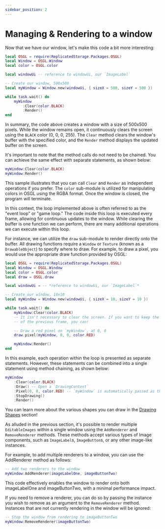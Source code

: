 ```yaml
---
sidebar_position: 2
---
```


# Managing & Rendering to a window

Now that we have our window, let's make this code a bit more interesting:

```lua
local OSGL = require(ReplicatedStorage.Packages.OSGL)
local Window = OSGL.Window
local color = OSGL.color

local windowUi -- reference to windowUi, our `ImageLabel`

-- Create our window, 500x500
local myWindow = Window.new(windowUi, { sizeX = 500, sizeY = 500 })

while task.wait() do
    myWindow
        :Clear(color.BLACK)
        :Render()
end
```

In summary, the code above creates a window with a size of 500x500 pixels. While the window remains open, it continuously clears the screen using the `BLACK` color (0, 0, 0, 255). The `Clear` method clears the window's buffer with the specified color, and the `Render` method displays the updated buffer on the screen.

It's important to note that the method calls do not need to be chained. You can achieve the same effect with separate statements, as shown below:

```lua
myWindow:Clear(color.BLACK)
myWindow:Render()
```

This sample illustrates that you can call `Clear` and `Render` as independent operations if you prefer. The `color` sub-module is utilized for manipulating colors in OSGL using the RGBA format. Once the window is closed, the program will terminate.

In this context, the loop implemented above is often referred to as the "event loop" or "game loop." The code inside this loop is executed every frame, allowing for continuous updates to the window. While clearing the buffer is one function we can perform, there are many additional operations we can execute within this loop.

For instance, we can utilize the `draw` sub-module to render directly onto the buffer. All drawing functions require a `Window` or `Texture` (known as a `DrawableObject`) to specify where to draw. For example, to draw a pixel, you would use the appropriate draw function provided by OSGL:

```lua
local OSGL = require(ReplicatedStorage.Packages.OSGL)
local Window = OSGL.Window
local color = OSGL.color
local draw = OSGL.draw

local windowUi = -- *reference to windowUi, our `ImageLabel`*

-- Create our window, 10x10
local myWindow = Window.new(windowUi, { sizeX = 10, sizeY = 10 })

while task.wait() do
    myWindow:Clear(color.BLACK)
    -- It isn't necessary to clear the screen. If you want to keep the contents
    -- of the previous frame, you can!

    -- Draw a red pixel on `myWindow`, at 0, 0
    draw.pixel(myWindow, 0, 0, color.RED)

    myWindow:Render()
end
```

In this example, each operation within the loop is presented as separate statements. However, these statements can be combined into a single statement using method chaining, as shown below:

```lua
myWindow
    :Clear(color.BLACK)
    :Draw() -- Open a `DrawingContext`
    :Pixel(0, 0, color.RED) -- `myWindow` is automatically passed as the first argument
    :StopDrawing()
    :Render()
```

You can learn more about the various shapes you can draw in the [Drawing Shapes](../Shapes/drawing-shapes) section!

As alluded in the previous section, it's possible to render multiple `EditableImages` within a single window using the `AddRenderer` and `RemoveRenderer` methods. These methods accept various types of Image components, such as `ImageLabel`s, `ImageButton`s, or any other image-like instances.

For example, to add multiple renderers to a window, you can use the AddRenderer method as follows:
```lua
-- Add two renderers to the window
myWindow:AddRenderer(imageLabelOne, imageButtonTwo)
```
This code effectively enables the window to render onto both imageLabelOne and imageButtonTwo, with a minimal performance impact.

If you need to remove a renderer, you can do so by passing the instance you wish to remove as an argument to the `RemoveRenderer` method. Instances that are not currently rendering in the window will be ignored:
```lua
-- Stop the window from rendering to imageButtonTwo
myWindow:RemoveRenderer(imageButtonTwo)
```